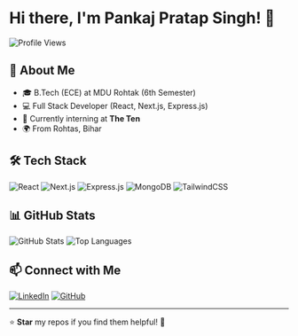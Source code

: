 # Hi there, I'm Pankaj Pratap Singh! 👋

![Profile Views](https://komarev.com/ghpvc/?username=pratap26pps&color=blue)

## 🚀 About Me
- 🎓 B.Tech (ECE) at MDU Rohtak (6th Semester)
- 💻 Full Stack Developer (React, Next.js, Express.js)
- 🏢 Currently interning at **The Ten**
- 🌍 From Rohtas, Bihar

## 🛠 Tech Stack
![React](https://img.shields.io/badge/React-20232A?style=for-the-badge&logo=react&logoColor=61DAFB)
![Next.js](https://img.shields.io/badge/Next.js-000?style=for-the-badge&logo=nextdotjs&logoColor=white)
![Express.js](https://img.shields.io/badge/Express.js-404D59?style=for-the-badge)
![MongoDB](https://img.shields.io/badge/MongoDB-4EA94B?style=for-the-badge&logo=mongodb&logoColor=white)
![TailwindCSS](https://img.shields.io/badge/TailwindCSS-38B2AC?style=for-the-badge&logo=tailwind-css&logoColor=white)

## 📊 GitHub Stats
![GitHub Stats](https://github-readme-stats.vercel.app/api?username=pratap26pps&show_icons=true&theme=radical)
![Top Languages](https://github-readme-stats.vercel.app/api/top-langs/?username=pratap26pps&layout=compact&theme=radical)

## 📫 Connect with Me
[![LinkedIn](https://img.shields.io/badge/LinkedIn-0077B5?style=for-the-badge&logo=linkedin&logoColor=white)](https://www.linkedin.com/in/pratap26pps/)
[![GitHub](https://img.shields.io/badge/GitHub-181717?style=for-the-badge&logo=github&logoColor=white)](https://github.com/pratap26pps)

---

⭐️ **Star** my repos if you find them helpful! 🚀
